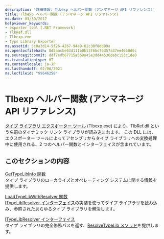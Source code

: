 ```yaml
---
description: '詳細情報: Tlbexp ヘルパー関数 (アンマネージ API リファレンス)'
title: Tlbexp ヘルパー関数 (アンマネージ API リファレンス)
ms.date: 03/30/2017
helpviewer_keywords:
- exporter tool [.NET Framework]
- TlbRef.dll
- Tlbexp.exe
- Type Library Exporter
ms.assetid: 5c0a3d14-5f26-4267-94a9-82c30f8db09a
ms.openlocfilehash: 8d5aacbe63d111b0b53f6bc76357a37ee4660d0c
ms.sourcegitcommit: ddf7edb67715a5b9a45e3dd44536dabc153c1de0
ms.translationtype: HT
ms.contentlocale: ja-JP
ms.lasthandoff: 02/06/2021
ms.locfileid: "99646258"
---
```

# <a name="tlbexp-helper-functions-unmanaged-api-reference"></a>Tlbexp ヘルパー関数 (アンマネージ API リファレンス)

[タイプ ライブラリ エクスポーター ツール](../../tools/tlbexp-exe-type-library-exporter.md) (Tlbexp.exe) により、TlbRef.dll という名前のダイナミック リンク ライブラリが読み込まれます。 この DLL には、エクスポーター ツールによってアセンブリからタイプ ライブラリへの変換処理中に使用される、2 つのヘルパー関数とインターフェイスが含まれています。  
  
## <a name="in-this-section"></a>このセクションの内容  

 [GetTypeLibInfo 関数](gettypelibinfo-function.md)  
 タイプ ライブラリのローカライズとオペレーティング システムに関する情報を提供します。  
  
 [LoadTypeLibWithResolver 関数](loadtypelibwithresolver-function.md)  
 [ITypeLibResolver インターフェイス](itypelibresolver-interface.md)の実装を使ってタイプ ライブラリを読み込み、参照されたあらゆるタイプ ライブラリを解決します。  
  
 [ITypeLibResolver インターフェイス](itypelibresolver-interface.md)  
 タイプ ライブラリの完全修飾パスを返す、[ResolveTypeLib メソッド](resolvetypelib-method.md)を提供します。
